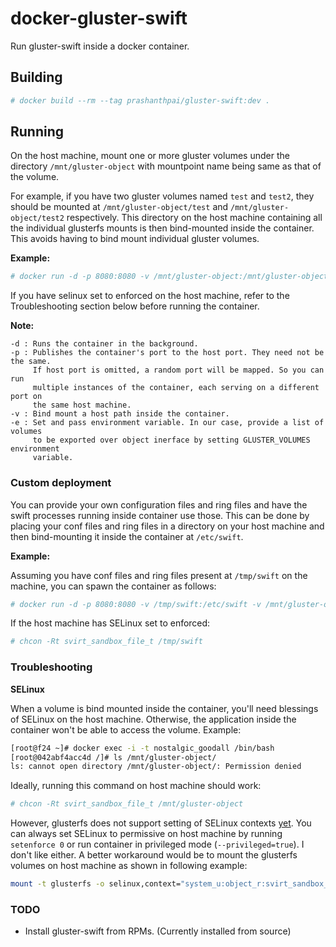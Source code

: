 # docker-gluster-swift
Run gluster-swift inside a docker container.

## Building

```bash
# docker build --rm --tag prashanthpai/gluster-swift:dev .
```

## Running

On the host machine, mount one or more gluster volumes under the directory
`/mnt/gluster-object` with mountpoint name being same as that of the volume.

For example, if you have two gluster volumes named `test` and `test2`, they
should be mounted at `/mnt/gluster-object/test` and `/mnt/gluster-object/test2`
respectively. This directory on the host machine containing all the individual
glusterfs mounts is then bind-mounted inside the container. This avoids having
to bind mount individual gluster volumes.

**Example:**

```bash
# docker run -d -p 8080:8080 -v /mnt/gluster-object:/mnt/gluster-object -e GLUSTER_VOLUMES="test test2" prashanthpai/gluster-swift:dev
```

If you have selinux set to enforced on the host machine, refer to the
Troubleshooting section below before running the container.

**Note:**

~~~
-d : Runs the container in the background.
-p : Publishes the container's port to the host port. They need not be the same.
     If host port is omitted, a random port will be mapped. So you can run
     multiple instances of the container, each serving on a different port on
     the same host machine.
-v : Bind mount a host path inside the container.
-e : Set and pass environment variable. In our case, provide a list of volumes
     to be exported over object inerface by setting GLUSTER_VOLUMES environment
     variable.
~~~

### Custom deployment

You can provide your own configuration files and ring files and have the
swift processes running inside container use those. This can be done by
placing your conf files and ring files in a directory on your host machine
and then bind-mounting it inside the container at `/etc/swift`.

**Example:**

Assuming you have conf files and ring files present at `/tmp/swift` on the
machine, you can spawn the container as follows:

```bash
# docker run -d -p 8080:8080 -v /tmp/swift:/etc/swift -v /mnt/gluster-object:/mnt/gluster-object prashanthpai/gluster-swift:dev
```

If the host machine has SELinux set to enforced:

```bash
# chcon -Rt svirt_sandbox_file_t /tmp/swift
```

### Troubleshooting

**SELinux**

When a volume is bind mounted inside the container, you'll need blessings of
SELinux on the host machine. Otherwise, the application inside the container
won't be able to access the volume. Example:

```bash
[root@f24 ~]# docker exec -i -t nostalgic_goodall /bin/bash
[root@042abf4acc4d /]# ls /mnt/gluster-object/
ls: cannot open directory /mnt/gluster-object/: Permission denied
```

Ideally, running this command on host machine should work:

```bash
# chcon -Rt svirt_sandbox_file_t /mnt/gluster-object
```

However, glusterfs does not support setting of SELinux contexts [yet][1].
You can always set SELinux to permissive on host machine by running
`setenforce 0` or run container in privileged mode (`--privileged=true`).
I don't like either. A better workaround would be to mount the glusterfs
volumes on host machine as shown in following example:

[1]: https://bugzilla.redhat.com/show_bug.cgi?id=1252627

```bash
mount -t glusterfs -o selinux,context="system_u:object_r:svirt_sandbox_file_t:s0" `hostname`:test /mnt/gluster-object/test
```

### TODO

* Install gluster-swift from RPMs. (Currently installed from source)
